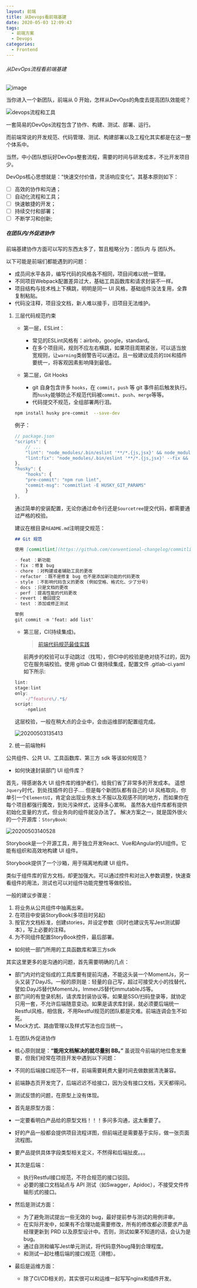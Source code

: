 ```yaml
---
layout: 前端
title: 从Devops看前端基建
date: 2020-05-03 12:09:43
tags:
  - 前端方案
  - Devops
categories:
  - Frontend
---
```


###### 从DevOps流程看前端基建

![image](https://user-images.githubusercontent.com/15953622/80898542-434c1a00-8d37-11ea-93d1-3f092160bde6.png)

当你进入一个新团队，前端从 0 开始，怎样从DevOps的角度去提高团队效能呢？

![devops流程和工具](https://raw.githubusercontent.com/CatzillaOrz/imgcdn/master/vsc_img20200503134221.png)

一套简易的DevOps流程包含了协作、构建、测试、部署、运行。

而前端常说的开发规范、代码管理、测试、构建部署以及工程化其实都是在这一整个体系中。

当然，中小团队想玩好DevOps整套流程，需要的时间与研发成本，不比开发项目少。

DevOps核心思想就是：“快速交付价值，灵活响应变化”。其基本原则如下：

- [ ] 高效的协作和沟通；
- [ ] 自动化流程和工具；
- [ ] 快速敏捷的开发；
- [ ] 持续交付和部署；
- [ ] 不断学习和创新;

##### 在团队内/外促进协作

前端基建协作方面可以写的东西太多了，暂且粗略分为：团队内 与 团队外。

以下可能是前端们都能遇到的问题：

- 成员间水平各异，编写代码的风格各不相同，项目间难以统一管理。
- 不同项目Webpack配置差异过大，基础工具函数库和请求封装不一样。
- 项目结构与技术栈上下横跳，明明是同一 UI 风格，基础组件没法复用，全靠复制粘贴。
- 代码没注释，项目没文档，新人难以接手，旧项目无法维护。

1. 三层代码规范约束

   - 第一层，ESLint：
     - 常见的ESLint风格有：airbnb，google，standard。
     - 在多个项目间，规则不应左右横跳，如果项目周期紧张，可以适当放宽规则，让`warning`类弱警告可以通过。且一般建议成员的`IDE`和插件要统一，将客观因素影响降到最低。

   - 第二层，Git Hooks
     - git 自身包含许多 `hooks`，在 `commit`，`push` 等 git 事件前后触发执行。而`husky`能够防止不规范代码被`commit`、`push`、`merge`等等。
     - 代码提交不规范，全组部署两行泪。

    ```bash
    npm install husky pre-commit  --save-dev
    ```

    例子：

    ```js
    // package.json
    "scripts": {
        // ...
        "lint": "node_modules/.bin/eslint '**/*.{js,jsx}' && node_modules/.bin/stylelint '**/*.{css,scss}'",
        "lint:fix": "node_modules/.bin/eslint '**/*.{js,jsx}' --fix && node_modules/.bin/stylelint '**/*.{css,scss}' --fix"
    },
    "husky": {
        "hooks": {
        "pre-commit": "npm run lint",
        "commit-msg": "commitlint -E HUSKY_GIT_PARAMS"
        }
    },
    ```

    通过简单的安装配置，无论你通过命令行还是`Sourcetree`提交代码，都需要通过严格的校验。

    建议在根目录`README.md`注明提交规范：

    ```md
    ## Git 规范

    使用 [commitlint](https://github.com/conventional-changelog/commitlint) 工具，常用有以下几种类型：

    - feat ：新功能
    - fix ：修复 bug
    - chore ：对构建或者辅助工具的更改
    - refactor ：既不是修复 bug 也不是添加新功能的代码更改
    - style ：不影响代码含义的更改 (例如空格、格式化、少了分号)
    - docs ：只是文档的更改
    - perf ：提高性能的代码更改
    - revert ：撤回提交
    - test ：添加或修正测试

    举例
    git commit -m 'feat: add list'

    ```

    - 第三层，CI(持续集成)。

        > [前端代码规范最佳实践](https://mp.weixin.qq.com/s?__biz=MjM5NTk4MDA1MA==&mid=2458073414&idx=2&sn=cea7476d1c65f85eb45f38051586eb9e&scene=21#wechat_redirect)

        前两步的校验可以手动跳过（找骂），但CI中的校验是绝对绕不过的，因为它在服务端校验。使用 gitlab CI 做持续集成，配置文件 .gitlab-ci.yaml 如下所示:

    ```js
    lint:
    stage:lint
    only:
        -/^feature\/.*$/
    script:
        -npmlint
    ```

    这层校验，一般在稍大点的企业中，会由运维部的配置组完成。

    ![20200503135413](https://raw.githubusercontent.com/CatzillaOrz/imgcdn/master/vsc_img20200503135413.png)

1. 统一前端物料

公共组件、公共 UI、工具函数库、第三方 sdk 等该如何规范？

- 如何快速封装部门 UI 组件库？

首先，得感谢各大 UI 组件库的维护者们，给我们省了非常多的开发成本。
遥想`Jquery`时代，到处找插件的日子....
但是每个新团队都有自己的 UI 风格取向，你单引一个`ElementUI`，肯定会出现业务水土不服以及观感不同的地方，而如果你在每个项目都强行魔改，到处污染样式，这得多心累啊。
虽然各大组件库都有提供初始化变量的方式，但业务向的组件就没办法了。
解决方案之一，就是国外很火的一个开源库：`StoryBook`:

![20200503140528](https://raw.githubusercontent.com/CatzillaOrz/imgcdn/master/vsc_img/20200503140528.png)

Storybook是一个开源工具，用于独立开发React、Vue和Angular的UI组件。它能有组织和高效地构建 UI 组件。

Storybook提供了一个沙箱，用于隔离地构建 UI 组件。

类似于组件库的官方文档，却更加强大。可以通过控件和对出入参数调整，快速查看组件的用法，测试也可以对组件功能完整性等做校验。

一般的建议步骤是：

  1. 将业务从公共组件中抽离出来。
  1. 在项目中安装StoryBook(多项目时另起)
  1. 按官方文档标准，创建stories，并设定参数（同时也建议先写Jest测试脚本），写上必要的注释。
  1. 为不同组件配置StoryBook控件，最后部署。

- 如何统一部门所用的工具函数库和第三方sdk

其实这里更多的是沟通的问题，首先需要明确的几点：

- 部门内对约定俗成的工具库要有提前沟通，不能这头装一个MomentJs，另一头又装了DayJS。一般的原则是：轻量的自己写，超过可接受大小的找替代，譬如:DayJS替代MomentJs，ImmerJS替代immutableJS等。
- 部门间的有登录机制，请求库封装协议等。如果是SSO/扫码登录等，就协定只用一套，不允许后端随意变动。如果是请求库封装，就必须要后端统一Restful风格，相信我，不用Restful规范的团队都是灾难。前端连调会生不如死。
- Mock方式、路由管理以及样式写法也应当统一。

1. 在团队外促进协作

- 核心原则就是：**“能用文档解决的就尽量别 BB。”**
虽说现今前端的地位愈发重要，但我们经常在项目开发中遇到以下问题：

- 不同的后端接口规范不一样，前端需要耗费大量时间去做数据清洗兼容。
- 前端静态页开发完了，后端迟迟不给接口，因为没有接口文档，天天都得问。
- 测试反馈的问题，在原型上没有体现。

- 首先是原型方面：

- 一定要看明白产品给的原型文档！！！多问多沟通，这太重要了。
- 好的产品一般都会提供项目流程详图，但前端还是需要基于实际，做一张页面流程图。
- 要产品提供具体字段类型相关定义，不然得和后端扯皮。。。

- 其次是后端：
  - 执行Restful接口规范，不符合规范的接口驳回。
  - 必要的接口文档站点与 API 测试（如Swagger，Apidoc），不接受文件传输形式的接口。

- 然后是测试方面：

  - 为了避免测试提出一些无效的 bug，最好提前参与测试的用例评审。
  - 在实际开发中，如果有不合理功能需要修改，所有的修改都必须要求产品经理更新到 PRD 以及原型设计中。否则，测试如果不知道的话，会认为是 bug。
  - 通过自测和编写Jest单元测试，将代码意外bug降到合理程度。
  - 和测试一起吐槽后端的接口规范（滑稽）。

- 最后是运维方面：

  - 除了CI/CD相关的，其实很可以和运维一起写写nginx和插件开发。
